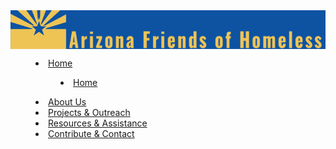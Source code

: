 
<div style="display: flex; align-content: center; flex-direction: column;">
    <img src="./assets/afoh-768x94.png" alt="Arizona Friends of Homeless" />
</div>
<menu>
    <li>
        <a href="/">Home</a>
        <menu>
            <li><a href="/">Home</a></li>
        </menu>
    </li>
    <li><a href="/about">About Us</a></li>
    <li><a href="/outreach">Projects & Outreach</a></li>
    <li><a href="/resources">Resources & Assistance</a></li>
    <li><a href="/contact">Contribute & Contact</a></li>
</menu>